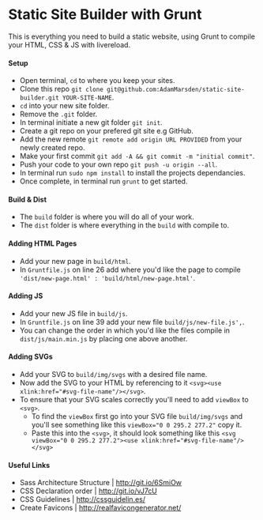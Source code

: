 # Static Site Builder with Grunt

This is everything you need to build a static website, using Grunt to compile your HTML, CSS & JS with livereload.

#### Setup

- Open terminal, `cd` to where you keep your sites.
- Clone this repo `git clone git@github.com:AdamMarsden/static-site-builder.git YOUR-SITE-NAME`.
- `cd` into your new site folder.
- Remove the `.git` folder.
- In terminal initiate a new git folder `git init`.
- Create a git repo on your prefered git site e.g GitHub.
- Add the new remote `git remote add origin URL PROVIDED` from your newly created repo.
- Make your first commit `git add -A && git commit -m "initial commit"`.
- Push your code to your own repo `git push -u origin --all`.
- In terminal run `sudo npm install` to install the projects dependancies.
- Once complete, in terminal run `grunt` to get started.

#### Build & Dist
- The `build` folder is where you will do all of your work.
- The `dist` folder is where everything in the `build` with compile to.

#### Adding HTML Pages
- Add your new page in `build/html`.
- In `Gruntfile.js` on line 26 add where you'd like the page to compile `'dist/new-page.html' : 'build/html/new-page.html'`.

#### Adding JS
- Add your new JS file in `build/js`.
- In `Gruntfile.js` on line 39 add your new file `build/js/new-file.js',`.
- You can change the order in which you'd like the files compile in `dist/js/main.min.js` by placing one above another.

#### Adding SVGs
- Add your SVG to `build/img/svgs` with a desired file name.
- Now add the SVG to your HTML by referencing to it `<svg><use xlink:href="#svg-file-name"/></svg>`.
- To ensure that your SVG scales correctly you'll need to add `viewBox` to `<svg>`.
  - To find the `viewBox` first go into your SVG file `build/img/svgs` and you'll see something like this `viewBox="0 0 295.2 277.2"` copy it.
  - Paste this into the `<svg>`, it should look something like this `<svg viewBox="0 0 295.2 277.2"><use xlink:href="#svg-file-name"/></svg>`

#### Useful Links
- Sass Architecture Structure | http://git.io/6SmiOw
- CSS Declaration order | http://git.io/vJ7cU
- CSS Guidelines | http://cssguidelin.es/
- Create Favicons | http://realfavicongenerator.net/
